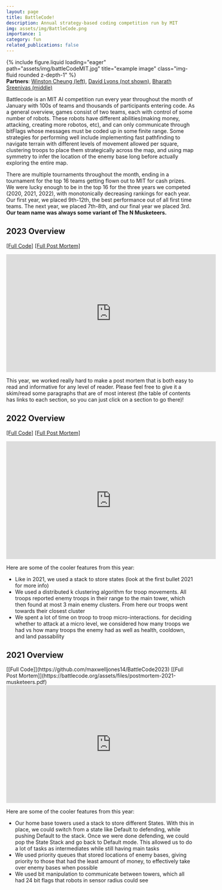 ```yaml
---
layout: page
title: BattleCode!
description: Annual strategy-based coding competition run by MIT
img: assets/img/BattleCode.png
importance: 1
category: fun
related_publications: false
---
```


<div class="row">
    <div class="col-sm mt-3 mt-md-0">
        {% include figure.liquid loading="eager" path="assets/img/battleCodeMIT.jpg" title="example image" class="img-fluid rounded z-depth-1" %}
    </div>
</div>
<div class="caption">
<b>Partners</b>: <a class="text"
                        href="https://www.linkedin.com/in/winston-cheung/">Winston Cheung (left)</a>,
                    <a class="text" href="https://www.linkedin.com/in/david-lyons-cmu/">David Lyons (not shown)</a>,
                    <a class="text" href="https://www.bharathsreenivas.net/">Bharath Sreenivas (middle)</a></div>


Battlecode is an MIT AI competition run every year throughout the month of January with
100s of teams and thousands of participants entering code. As a general overview, games consist of two teams, each with control of some number of robots. These robots have different
abilities(making money, attacking, creating more robotos, etc),
and can only communicate through bitFlags whose messages must be coded up in some finite range. Some strategies for performing well include implementing fast pathfinding to navigate terrain with different levels of movement allowed per square, clustering troops to place them strategically across the map, and using map symmetry to infer the location of the enemy base long before actually exploring the entire map. 

There are multiple tournaments throughout the month, ending in a tournament for the top 16 teams getting flown out to MIT for cash prizes. We were lucky enough to be
in the top 16 for the three years we competed (2020, 2021, 2022), with monotonically decreasing rankings for each year. Our first year, we placed 9th-12th, the best performance out of all first time teams. The next year, we placed 7th-8th, and our final year we placed 3rd. **Our team name was always some variant of The N Musketeers.**

<h2> 2023 Overview</h2>

[[Full Code]](https://github.com/maxwelljones14/BattleCode2023) [[Full Post Mortem]](https://battlecode.org/assets/files/postmortem-2023-4-musketeers.pdf)
 <iframe width="560" height="315" src="https://www.youtube.com/embed/oa4CAizd1Nk?start=8810"
                    title="YouTube video player" frameborder="0"
                    allow="accelerometer; autoplay; clipboard-write; encrypted-media; gyroscope; picture-in-picture; web-share"
                    allowfullscreen></iframe>


This year, we worked really hard to make a post mortem that is both easy to read and
informative for any level of reader. Please feel free to give it a skim/read some paragraphs
that are of most interest (the table of contents has links to each section, so you can just
click on a section to go there)!

<h2> 2022 Overview</h2>

[[Full Code]](https://github.com/BSreenivas0713/Battlecode2022) [[Full Post Mortem]](https://battlecode.org/assets/files/postmortem-2022-5-musketeers.pdf)
 <iframe width="560" height="315" src="https://www.youtube.com/embed/X5d00wtBX3k?start=5832&end=6027"
                    title="YouTube video player" frameborder="0"
                    allow="accelerometer; autoplay; clipboard-write; encrypted-media; gyroscope; picture-in-picture; web-share"
                    allowfullscreen></iframe>


Here are some of the cooler features from this year:
- Like in 2021, we used a stack to store states (look at the first bullet 2021 for more
                                info)
- We used a distributed k clustering algorithm for troop movements. All troops reported
                                enemy troops in their range to the main tower, which then found at most 3 main enemy
                                clusters. From here our troops went towards their closest cluster
- We spent a lot of time on troop to troop micro-interactions. for deciding whether to
                                attack at a micro level, we considered how many troops we had vs how many troops the
                                enemy had as well as health, cooldown, and land passability


<h2> 2021 Overview</h2>
[[Full Code]](https://github.com/maxwelljones14/BattleCode2023) [[Full Post Mortem]](https://battlecode.org/assets/files/postmortem-2021-musketeers.pdf)
 <iframe width="560" height="315" src="https://youtube.com/embed/WZrlJAE3LKw"
                    title="YouTube video player" frameborder="0"
                    allow="accelerometer; autoplay; clipboard-write; encrypted-media; gyroscope; picture-in-picture; web-share"
                    allowfullscreen></iframe>


Here are some of the cooler features from this year:
- Our home base towers used a stack to store different States. With this in place, we
                                could switch from a state like Default to defending, while pushing Default to the stack.
                                Once we were done defending, we could pop the State Stack and go back to Default mode.
                                This allowed us to do a lot of tasks as intermediates while still having main tasks
- We used priority queues that stored locations of enemy bases, giving priority to those
                                that had the least amount of money, to effectively take over enemy bases when possible
- We used bit manipulation to communicate between towers, which all had 24 bit flags that
                                robots in sensor radius could see
